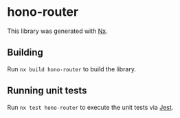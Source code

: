 # hono-router

This library was generated with [Nx](https://nx.dev).

## Building

Run `nx build hono-router` to build the library.

## Running unit tests

Run `nx test hono-router` to execute the unit tests via [Jest](https://jestjs.io).
